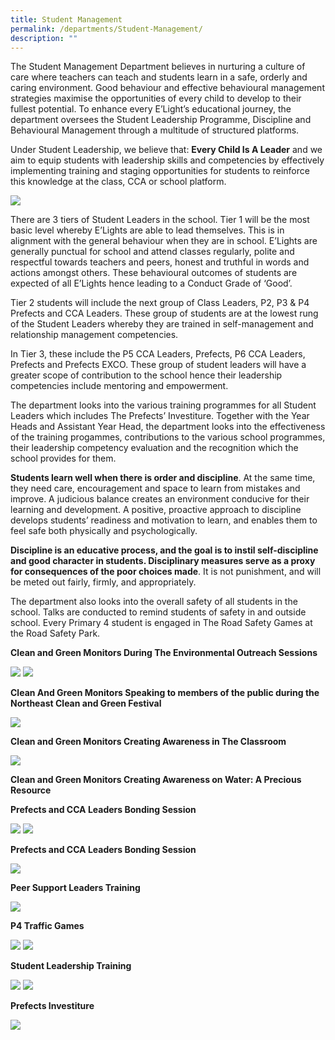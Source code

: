 ```yaml
---
title: Student Management
permalink: /departments/Student-Management/
description: ""
---
```

The Student Management Department believes in nurturing a culture of care where teachers can teach and students learn in a safe, orderly and caring environment. Good behaviour and effective behavioural management strategies maximise the opportunities of every child to develop to their fullest potential. To enhance every E’Light’s educational journey, the department oversees the Student Leadership Programme, Discipline and Behavioural Management through a multitude of structured platforms.

  

Under Student Leadership, we believe that: **Every Child Is A Leader** and we aim to equip students with leadership skills and competencies by effectively implementing training and staging opportunities for students to reinforce this knowledge at the class, CCA or school platform.

![](/images/Student%20Leadership%20Structure.png)

There are 3 tiers of Student Leaders in the school. Tier 1 will be the most basic level whereby E’Lights are able to lead themselves. This is in alignment with the general behaviour when they are in school. E’Lights are generally punctual for school and attend classes regularly, polite and respectful towards teachers and peers, honest and truthful in words and actions amongst others. These behavioural outcomes of students are expected of all E’Lights hence leading to a Conduct Grade of ‘Good’.

  

Tier 2 students will include the next group of Class Leaders, P2, P3 & P4 Prefects and CCA Leaders. These group of students are at the lowest rung of the Student Leaders whereby they are trained in self-management and relationship management competencies.

  

In Tier 3, these include the P5 CCA Leaders, Prefects, P6 CCA Leaders, Prefects and Prefects EXCO. These group of student leaders will have a greater scope of contribution to the school hence their leadership competencies include mentoring and empowerment.

  

The department looks into the various training programmes for all Student Leaders which includes The Prefects’ Investiture. Together with the Year Heads and Assistant Year Head, the department looks into the effectiveness of the training progammes, contributions to the various school programmes, their leadership competency evaluation and the recognition which the school provides for them.

  

**Students learn well when there is order and discipline**. At the same time, they need care, encouragement and space to learn from mistakes and improve. A judicious balance creates an environment conducive for their learning and development. A positive, proactive approach to discipline develops students’ readiness and motivation to learn, and enables them to feel safe both physically and psychologically.

  

**Discipline is an educative process, and the goal is to instil self-discipline and good character in students. Disciplinary measures serve as a proxy for consequences of the poor choices made**. It is not punishment, and will be meted out fairly, firmly, and appropriately.

  

The department also looks into the overall safety of all students in the school. Talks are conducted to remind students of safety in and outside school. Every Primary 4 student is engaged in The Road Safety Games at the Road Safety Park.

**Clean and Green Monitors During The Environmental Outreach Sessions**

![](/images/1.jpeg)
![](/images/2.jpeg)

**Clean And Green Monitors Speaking to members of the public during the Northeast Clean and Green Festival**

![](/images/3.jpeg)

**Clean and Green Monitors Creating Awareness in The Classroom**

![](/images/4.jpeg)

**Clean and Green Monitors Creating Awareness on Water: A Precious Resource**

  

**Prefects and CCA Leaders Bonding Session**

![](/images/5.jpeg)
![](/images/6.jpeg)

**Prefects and CCA Leaders Bonding Session**

![](/images/7.jpeg)

**Peer Support Leaders Training**

![](/images/8.jpeg)

**P4 Traffic Games**

![](/images/9.jpeg)
![](/images/10.jpeg)

**Student Leadership Training**

![](/images/11.jpeg)
![](/images/12.jpeg)

**Prefects Investiture**

![](/images/13.jpeg)